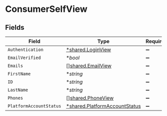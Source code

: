 # ConsumerSelfView


## Fields

| Field                                                                         | Type                                                                          | Required                                                                      | Description                                                                   |
| ----------------------------------------------------------------------------- | ----------------------------------------------------------------------------- | ----------------------------------------------------------------------------- | ----------------------------------------------------------------------------- |
| `Authentication`                                                              | [*shared.LoginView](../../models/shared/loginview.md)                         | :heavy_minus_sign:                                                            | N/A                                                                           |
| `EmailVerified`                                                               | **bool*                                                                       | :heavy_minus_sign:                                                            | N/A                                                                           |
| `Emails`                                                                      | [][shared.EmailView](../../models/shared/emailview.md)                        | :heavy_minus_sign:                                                            | N/A                                                                           |
| `FirstName`                                                                   | **string*                                                                     | :heavy_minus_sign:                                                            | N/A                                                                           |
| `ID`                                                                          | **string*                                                                     | :heavy_minus_sign:                                                            | N/A                                                                           |
| `LastName`                                                                    | **string*                                                                     | :heavy_minus_sign:                                                            | N/A                                                                           |
| `Phones`                                                                      | [][shared.PhoneView](../../models/shared/phoneview.md)                        | :heavy_minus_sign:                                                            | N/A                                                                           |
| `PlatformAccountStatus`                                                       | [*shared.PlatformAccountStatus](../../models/shared/platformaccountstatus.md) | :heavy_minus_sign:                                                            | N/A                                                                           |
